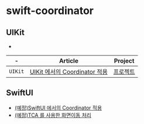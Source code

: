 # swift-coordinator

## UIKit
- 
|-|Article|Project|
|-|-|-|
|`UIKit`|[UIKit 에서의 Coordinator 적용](https://github.com/Jinsujin/swift-coordinator/issues/2)|[프로젝트](https://github.com/Jinsujin/swift-coordinator/tree/main/UIKit-Vanilla)|




## SwiftUI
- [(예정)SwiftUI 에서의 Coordinator 적용](https://github.com/Jinsujin/swift-coordinator/issues/1)
- [(예정)TCA 를 사용한 화면이동 처리]()
